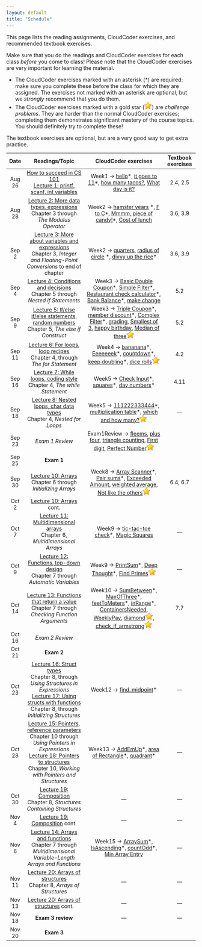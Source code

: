 ```yaml
---
layout: default
title: "Schedule"
---
```


This page lists the reading assignments, CloudCoder exercises, and recommended textbook exercises.

Make sure that you do the readings and CloudCoder exercises for each class *before* you come to class!  Please note that the CloudCoder exercises are very important for learning the material.

* The CloudCoder exercises marked with an asterisk (\*) are required: make sure you complete these before the class for which they are assigned.  The exercises not marked with an asterisk are optional, but we *strongly* recommend that you do them.
* The CloudCoder exercises marked with a gold star (![gold star](img/goldstar-tiny.png)) are *challenge problems*.  They are harder than the normal CloudCoder exercises; completing them demonstrates significant mastery of the course topics.  You should definitely try to complete these!

The textbook exercises are optional, but are a very good way to get extra practice.

Date | Readings/Topic | CloudCoder exercises | Textbook exercises
:----: | :--------: | :--------------------: | :------------------:
Aug 26 | [How to succeed in CS 101](success.html) <br /> [Lecture 1: printf, scanf, int variables](lectures/lecture01.html)| Week1 &rarr; [hello](https://cs.ycp.edu/cloudcoder/#exercise?c=27,p=1182)\*, [it goes to 11](https://cs.ycp.edu/cloudcoder/#exercise?c=27,p=1183)\*, [how many tacos?](https://cs.ycp.edu/cloudcoder/#exercise?c=27,p=1184), [What day is it?](https://cs.ycp.edu/cloudcoder/#exercise?c=27,p=1185) | 2.4, 2.5
Aug 28 | [Lecture 2: More data types, expressions](lectures/lecture02.html)<br>Chapter 3 through *The Modulus Operator* | Week2 &rarr; [hamster years](https://cs.ycp.edu/cloudcoder/#exercise?c=27,p=1186) \*, [F to C](https://cs.ycp.edu/cloudcoder/#exercise?c=27,p=1187)\*, [Mmmm, piece of candy!](https://cs.ycp.edu/cloudcoder/#exercise?c=27,p=1188)\*, [Cost of lunch](https://cs.ycp.edu/cloudcoder/#exercise?c=27,p=1189) | 3.6, 3.9
Sep 2  | [Lecture 3: More about variables and expressions](lectures/lecture03.html)<br>Chapter 3, *Integer and Floating-Point Conversions* to end of chapter | Week2 &rarr; [quarters](https://cs.ycp.edu/cloudcoder/#exercise?c=27,p=1261), [radius of circle](https://cs.ycp.edu/cloudcoder/#exercise?c=27,p=1190) \*, [divvy up the rice](https://cs.ycp.edu/cloudcoder/#exercise?c=27,p=1191)\* | 3.6, 3.9
Sep 4  | [Lecture 4: Conditions and decisions](lectures/lecture04.html)<br>Chapter 5 through *Nested if Statements* | Week3 &rarr; [Basic Double Coupon](https://cs.ycp.edu/cloudcoder/#exercise?c=27,p=1192)\*, [Simple Filter](https://cs.ycp.edu/cloudcoder/#exercise?c=27,p=1193)\*, [Restaurant check calculator](https://cs.ycp.edu/cloudcoder/#exercise?c=27,p=1195)\*, [Bank Balance](https://cs.ycp.edu/cloudcoder/#exercise?c=27,p=1194)\*, [make change](https://cs.ycp.edu/cloudcoder/#exercise?c=27,p=1229) | 5.2
Sep 9  | [Lecture 5: If/else if/else statements, random numbers](lectures/lecture05.html)<br>Chapter 5, *The else if Construct* | Week3 &rarr; [Triple Coupon](https://cs.ycp.edu/cloudcoder/#exercise?c=27,p=1196)\*, [member discount](https://cs.ycp.edu/cloudcoder/#exercise?c=27,p=1197)\*, [Complex Filter](https://cs.ycp.edu/cloudcoder/#exercise?c=27,p=1198)\*, [grading](https://cs.ycp.edu/cloudcoder/#exercise?c=27,p=1239), [Smallest of 3](https://cs.ycp.edu/cloudcoder/#exercise?c=27,p=1251), [happy birthday](https://cs.ycp.edu/cloudcoder/#exercise?c=27,p=1262), [Median of three](https://cs.ycp.edu/cloudcoder/#exercise?c=27,p=1243)![gold star](img/goldstar-tiny.png) | 5.2
Sep 11 | [Lecture 6: For loops, loop recipes](lectures/lecture06.html)<br>Chapter 4, through *The for Statement* | Week4 &rarr; [bananana](https://cs.ycp.edu/cloudcoder/#exercise?c=27,p=1199)\*, [Eeeeeeek](https://cs.ycp.edu/cloudcoder/#exercise?c=27,p=1228)\*, [countdown](https://cs.ycp.edu/cloudcoder/#exercise?c=27,p=1200)\*, [keep doubling](https://cs.ycp.edu/cloudcoder/#exercise?c=27,p=1201)\*, [dice rolls](https://cs.ycp.edu/cloudcoder/#exercise?c=27,p=1230)![gold star](img/goldstar-tiny.png) | 4.2
Sep 16 |  [Lecture 7: While loops, coding style](lectures/lecture07.html)<br>Chapter 4, *The while Statement* | Week5 &rarr; [Check Input](https://cs.ycp.edu/cloudcoder/#exercise?c=27,p=1202)\*, [squares](https://cs.ycp.edu/cloudcoder/#exercise?c=27,p=1203)\*, [day numbers](https://cs.ycp.edu/cloudcoder/#exercise?c=27,p=1204)\* | 4.11
Sep 18 | [Lecture 8: Nested loops, char data types](lectures/lecture08.html)<br>Chapter 4, *Nested for Loops* | Week5 &rarr; [111222333444](https://cs.ycp.edu/cloudcoder/#exercise?c=27,p=1205)\*, [multiplication table](https://cs.ycp.edu/cloudcoder/#exercise?c=27,p=1244)\*, [which and how many?](https://cs.ycp.edu/cloudcoder/#exercise?c=27,p=1206)![gold star](img/goldstar-tiny.png) | &mdash;
Sep 23 | *Exam 1 Review* | Exam1Review &rarr; [fleems](https://cs.ycp.edu/cloudcoder/#exercise?c=27,p=1240), [plus four](https://cs.ycp.edu/cloudcoder/#exercise?c=27,p=1267), [triangle counting](https://cs.ycp.edu/cloudcoder/#exercise?c=27,p=1268), [First digit](https://cs.ycp.edu/cloudcoder/#exercise?c=27,p=1257), [Perfect Number](https://cs.ycp.edu/cloudcoder/#exercise?c=27,p=1252)![gold star](img/goldstar-tiny.png)
Sep 25 | **Exam 1** | |
Sep 30 | [Lecture 10: Arrays](lectures/lecture10.html)<br>Chapter 6 through *Initializing Arrays* | Week8 &rarr; [Array Scanner](https://cs.ycp.edu/cloudcoder/#exercise?c=27,p=1207)\*, [Pair sums](https://cs.ycp.edu/cloudcoder/#exercise?c=27,p=1208)\*, [Exceeded Amount](https://cs.ycp.edu/cloudcoder/#exercise?c=27,p=1209), [weighted average](https://cs.ycp.edu/cloudcoder/#exercise?c=27,p=1260), [Not like the others](https://cs.ycp.edu/cloudcoder/#exercise?c=27,p=1210)![gold star](img/goldstar-tiny.png) | 6.4, 6.7
Oct 2  | [Lecture 10: Arrays](lectures/lecture10.html) cont. | | 
Oct 7  | [Lecture 11: Multidimensional arrays](lectures/lecture11.html)<br>Chapter 6, *Multidimensional Arrays* | Week9 &rarr; [tic-tac-toe check](https://cs.ycp.edu/cloudcoder/#exercise?c=27,p=1238)\*, [Magic Squares](https://cs.ycp.edu/cloudcoder/#exercise?c=27,p=1249) | &mdash;
Oct 9  | [Lecture 12: Functions, top-down design](lectures/lecture12.html)<br>Chapter 7 through *Automatic Variables* | Week9 &rarr;  [PrintSum](https://cs.ycp.edu/cloudcoder/#exercise?c=27,p=1211)\*, [Deep Thought](https://cs.ycp.edu/cloudcoder/#exercise?c=27,p=1212)\*, [Find Primes](https://cs.ycp.edu/cloudcoder/#exercise?c=27,p=1213)![gold star](img/goldstar-tiny.png) | &mdash;
Oct 14 | [Lecture 13: Functions that return a value](lectures/lecture13.html)<br>Chapter 7 through *Checking Function Arguments* | Week10 &rarr; [SumBetween](https://cs.ycp.edu/cloudcoder/#exercise?c=27,p=1217)\*, [MaxOfThree](https://cs.ycp.edu/cloudcoder/#exercise?c=27,p=1218)\*, [feetToMeters](https://cs.ycp.edu/cloudcoder/#exercise?c=27,p=1235)\*, [inRange](https://cs.ycp.edu/cloudcoder/#exercise?c=27,p=1236)\*, [ContainersNeeded](https://cs.ycp.edu/cloudcoder/#exercise?c=27,p=1247), [WeeklyPay](https://cs.ycp.edu/cloudcoder/#exercise?c=27,p=1248), [diamond](https://cs.ycp.edu/cloudcoder/#exercise?c=27,p=1237)![gold star](img/goldstar-tiny.png), [check\_if\_armstrong](https://cs.ycp.edu/cloudcoder/#exercise?c=27,p=1256)![gold star](img/goldstar-tiny.png) | 7.7
Oct 16 | *Exam 2 Review* | | 
Oct 21 | **Exam 2** | |
Oct 23 | [Lecture 16: Struct types](lectures/lecture16.html)<br>Chapter 8, through *Using Structures in Expressions*<br>[Lecture 17: Using structs with functions](lectures/lecture17.html)<br>Chapter 8, through *Initializing Structures* | Week12 &rarr; [find\_midpoint](https://cs.ycp.edu/cloudcoder/#exercise?c=27,p=1264)\* | &mdash;
Oct 28 | [Lecture 15: Pointers, reference parameters](lectures/lecture15.html)<br>Chapter 10 through *Using Pointers in Expressions* <br /> [Lecture 18: Pointers to structures](lectures/lecture18.html)<br>Chapter 10, *Working with Pointers and Structures* | Week13 &rarr; [AddEmUp](https://cs.ycp.edu/cloudcoder/#exercise?c=27,p=1219)\*, [area of Rectangle](https://cs.ycp.edu/cloudcoder/#exercise?c=27,p=1220)\*, [quadrant](https://cs.ycp.edu/cloudcoder/#exercise?c=27,p=1246)\* | &mdash;
Oct 30  | [Lecture 19: Composition](lectures/lecture19.html)<br>Chapter 8, *Structures Containing Structures* | &mdash; | &mdash;
Nov 4  | [Lecture 19: Composition](lectures/lecture19.html) cont. | &mdash; | &mdash;
Nov 6  | [Lecture 14: Arrays and functions](lectures/lecture14.html)<br>Chapter 7 through *Multidimensional Variable-Length Arrays and Functions* | Week15 &rarr; [ArraySum](https://cs.ycp.edu/cloudcoder/#exercise?c=27,p=1214)\*, [IsAscending](https://cs.ycp.edu/cloudcoder/#exercise?c=27,p=1216)\*, [countOdd](https://cs.ycp.edu/cloudcoder/#exercise?c=27,p=1215)\*, [Min Array Entry](https://cs.ycp.edu/cloudcoder/#exercise?c=27,p=1250) | &mdash;
Nov 11 | [Lecture 20: Arrays of structures](lectures/lecture20.html)<br>Chapter 8, *Arrays of Structures* | &mdash; | &mdash;
Nov 13 | [Lecture 20: Arrays of structures](lectures/lecture20.html) cont. | &mdash; | &mdash;
Nov 18 | **Exam 3 review** | &mdash; | &mdash;
Nov 20 | **Exam 3** |  |


<!-- vim:set wrap: -->
<!-- vim:set linebreak: -->
<!-- vim:set nolist: -->
